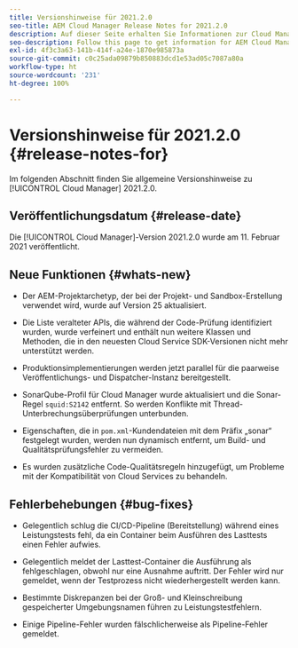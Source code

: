 ```yaml
---
title: Versionshinweise für 2021.2.0
seo-title: AEM Cloud Manager Release Notes for 2021.2.0
description: Auf dieser Seite erhalten Sie Informationen zur Cloud Manager-Version 2021.2.0.
seo-description: Follow this page to get information for AEM Cloud Manager Release 2021.2.0
exl-id: 4f3c3a63-141b-414f-a24e-1870e985873a
source-git-commit: c0c25ada09879b850883dcd1e53ad05c7087a80a
workflow-type: ht
source-wordcount: '231'
ht-degree: 100%

---
```


# Versionshinweise für 2021.2.0 {#release-notes-for}

Im folgenden Abschnitt finden Sie allgemeine Versionshinweise zu [!UICONTROL Cloud Manager] 2021.2.0.

## Veröffentlichungsdatum {#release-date}

Die [!UICONTROL Cloud Manager]-Version 2021.2.0 wurde am 11. Februar 2021 veröffentlicht.

## Neue Funktionen {#whats-new}

* Der AEM-Projektarchetyp, der bei der Projekt- und Sandbox-Erstellung verwendet wird, wurde auf Version 25 aktualisiert.

* Die Liste veralteter APIs, die während der Code-Prüfung identifiziert wurden, wurde verfeinert und enthält nun weitere Klassen und Methoden, die in den neuesten Cloud Service SDK-Versionen nicht mehr unterstützt werden.

* Produktionsimplementierungen werden jetzt parallel für die paarweise Veröffentlichungs- und Dispatcher-Instanz bereitgestellt.

* SonarQube-Profil für Cloud Manager wurde aktualisiert und die Sonar-Regel `squid:S2142` entfernt. So werden Konflikte mit Thread-Unterbrechungsüberprüfungen unterbunden.

* Eigenschaften, die in `pom.xml`-Kundendateien mit dem Präfix „sonar“ festgelegt wurden, werden nun dynamisch entfernt, um Build- und Qualitätsprüfungsfehler zu vermeiden.

* Es wurden zusätzliche Code-Qualitätsregeln hinzugefügt, um Probleme mit der Kompatibilität von Cloud Services zu behandeln.

## Fehlerbehebungen {#bug-fixes}

* Gelegentlich schlug die CI/CD-Pipeline (Bereitstellung) während eines Leistungstests fehl, da ein Container beim Ausführen des Lasttests einen Fehler aufwies.

* Gelegentlich meldet der Lasttest-Container die Ausführung als fehlgeschlagen, obwohl nur eine Ausnahme auftritt. Der Fehler wird nur gemeldet, wenn der Testprozess nicht wiederhergestellt werden kann.

* Bestimmte Diskrepanzen bei der Groß- und Kleinschreibung gespeicherter Umgebungsnamen führen zu Leistungstestfehlern.

* Einige Pipeline-Fehler wurden fälschlicherweise als Pipeline-Fehler gemeldet.
